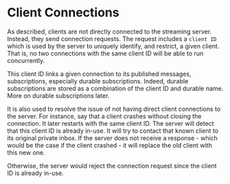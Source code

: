 # Client Connections

As described, clients are not directly connected to the streaming server. Instead, they send connection requests. The request includes a `client ID` which is used by the server to uniquely identify, and restrict, a given client. That is, no two connections with the same client ID will be able to run concurrently.

This client ID links a given connection to its published messages, subscriptions, especially durable subscriptions. Indeed, durable subscriptions are stored as a combination of the client ID and durable name. More on durable subscriptions later.

It is also used to resolve the issue of not having direct client connections to the server. For instance, say that a client crashes without closing the connection. It later restarts with the same client ID. The server will detect that this client ID is already in-use. It will try to contact that known client to its original private inbox. If the server does not receive a response - which would be the case if the client crashed - it will replace the old client with this new one.

Otherwise, the server would reject the connection request since the client ID is already in-use.
